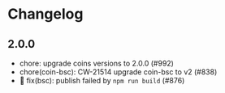 # Changelog


## 2.0.0
- chore: upgrade coins versions to 2.0.0 (#992)
- chore(coin-bsc): CW-21514 upgrade coin-bsc to v2 (#838)
- 💚 fix(bsc): publish failed by `npm run build` (#876)
